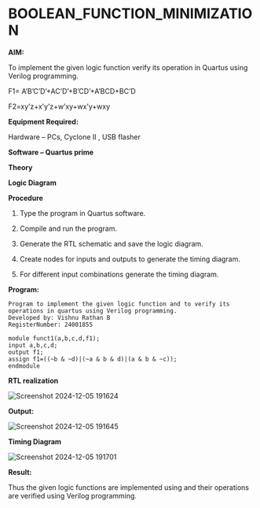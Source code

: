 # BOOLEAN_FUNCTION_MINIMIZATION

**AIM:**

To implement the given logic function verify its operation in Quartus using Verilog programming.

F1= A’B’C’D’+AC’D’+B’CD’+A’BCD+BC’D 

F2=xy’z+x’y’z+w’xy+wx’y+wxy

**Equipment Required:**

Hardware – PCs, Cyclone II , USB flasher

**Software – Quartus prime**

**Theory**

**Logic Diagram**

**Procedure**

1.	Type the program in Quartus software.

2.	Compile and run the program.

3.	Generate the RTL schematic and save the logic diagram.

4.	Create nodes for inputs and outputs to generate the timing diagram.

5.	For different input combinations generate the timing diagram.


**Program:**
```
Program to implement the given logic function and to verify its operations in quartus using Verilog programming.
Developed by: Vishnu Rathan B
RegisterNumber: 24001855
 ```
```
module funct1(a,b,c,d,f1);
input a,b,c,d;
output f1;
assign f1=((~b & ~d)|(~a & b & d)|(a & b & ~c));
endmodule
```
**RTL realization**

![Screenshot 2024-12-05 191624](https://github.com/user-attachments/assets/a4c51298-0bf4-4c34-bac9-b6fe67091536)

**Output:**

![Screenshot 2024-12-05 191645](https://github.com/user-attachments/assets/1b088c1b-b9a1-4433-999c-4e9a7e7b8d7d)

**Timing Diagram**

![Screenshot 2024-12-05 191701](https://github.com/user-attachments/assets/91580e94-f7bd-4f2a-a8ac-7a2e1755ba49)

**Result:**

Thus the given logic functions are implemented using and their operations are verified using Verilog programming.

